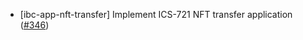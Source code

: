 - [ibc-app-nft-transfer] Implement ICS-721 NFT transfer application
  ([\#346](https://github.com/cosmos/ibc-rs/issues/346))
